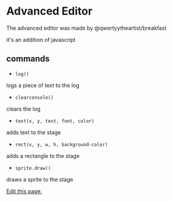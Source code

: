# Advanced Editor
The advanced editor was made by @qwertyytheartist/breakfast

it's an addition of javascript

## commands
- `log()`

logs a piece of text to the log


- `clearconsole()`

clears the log


- `text(x, y, text, font, color)`

adds text to the stage


- `rect(x, y, w, h, background-color)`

adds a rectangle to the stage


- `sprite.draw()`

draws a sprite to the stage


[Edit this page.](https://github.com/mariocraft987/bark-coding/edit/main/documentation/content/Advanced%20editor.md)